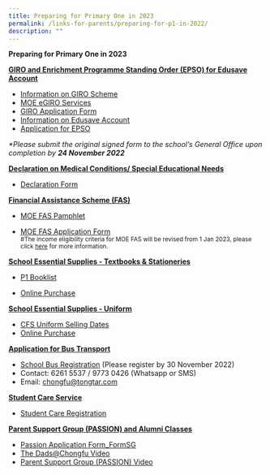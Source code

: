 ```yaml
---
title: Preparing for Primary One in 2023
permalink: /links-for-parents/preparing-for-p1-in-2022/
description: ""
---
```

**Preparing for Primary One in 2023**

<strong><u>GIRO and Enrichment Programme Standing Order (EPSO) for Edusave Account</u></strong>

*   [Information on GIRO Scheme](https://www.moe.gov.sg/financial-matters/fees?toggle-id=giro)
*   [MOE eGIRO Services](https://www.moe.gov.sg/financial-matters/fees/egiro)
* [GIRO Application Form](/files/GiroApplicationForm.pdf)
*   [Information on Edusave Account](https://www.moe.gov.sg/financial-matters/edusave-account/usage-of-edusave-funds?toggle-id=moe-funded-schools)
*   [Application for EPSO](https://form.gov.sg/5be24a1bb3f842000fdc4e59)

 _*Please submit the original signed form to the school’s General Office upon completion by **24 November 2022**_
 
 **<u>Declaration on Medical Conditions/ Special Educational Needs</u>**
 * [Declaration Form](https://form.gov.sg/6350c016e765ca0012187d07)


**<u>Financial Assistance Scheme (FAS)</u>**

* [MOE FAS Pamphlet](/files/MOEFASPamphlet.pdf)

* [MOE FAS Application Form](https://form.gov.sg/632432ba67747a0011d4a0cc)
<br><small>#The income eligibility criteria for MOE FAS will be revised from 1 Jan 2023, please click [here](https://www.moe.gov.sg/news/press-releases/20221014-more-than-10000-students-to-benefit-from-revised-income-criteria-for-moe-financial-assistance-schemes-and-increased-ite-bursary-quanta) for more information.</small>

**<u>School Essential Supplies - Textbooks & Stationeries</u>**

* [P1 Booklist](/files/P1Booklist.pdf)

* [Online Purchase](https://www.pacificbookstores.com/public/)

**<u>School Essential Supplies - Uniform</u>**
* [CFS Uniform Selling Dates](/files/CFSUniformSellingDates.pdf)
* [Online Purchase](https://www.euniforms.com.sg/shop/product-category/primary-schools/cfps/)

**<u>Application for Bus Transport</u>**
*   [School Bus Registration](https://www.tongtar.com) (Please register by 30 November 2022)
*   Contact: 6261 5537 / 9773 0426 (Whatsapp or SMS)
*   Email: chongfu@tongtar.com

**<u>Student Care Service</u>**
*  [Student Care Registration](/files/BigHeart@Chongfu%202023%20P1%20Interest%20Link%20(Website).pdf)

**<u>Parent Support Group (PASSION) and Alumni Classes</u>**

*   [Passion Application Form_FormSG](https://form.gov.sg/63479c95c42bfe00128d68be)
*   [The Dads@Chongfu Video](http://shorturl.at/cwF14)
*   [Parent Support Group (PASSION) Video](https://tinyurl.com/y6rhd9vy)